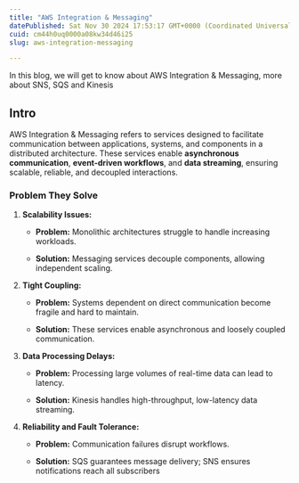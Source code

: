 ```yaml
---
title: "AWS Integration & Messaging"
datePublished: Sat Nov 30 2024 17:53:17 GMT+0000 (Coordinated Universal Time)
cuid: cm44h0uq0000a08kw34d46i25
slug: aws-integration-messaging

---
```


In this blog, we will get to know about AWS Integration & Messaging, more about SNS, SQS and Kinesis

## Intro

AWS Integration & Messaging refers to services designed to facilitate communication between applications, systems, and components in a distributed architecture. These services enable **asynchronous communication**, **event-driven workflows**, and **data streaming**, ensuring scalable, reliable, and decoupled interactions.

### **Problem They Solve**

1. **Scalability Issues:**
    
    * **Problem:** Monolithic architectures struggle to handle increasing workloads.
        
    * **Solution:** Messaging services decouple components, allowing independent scaling.
        
2. **Tight Coupling:**
    
    * **Problem:** Systems dependent on direct communication become fragile and hard to maintain.
        
    * **Solution:** These services enable asynchronous and loosely coupled communication.
        
3. **Data Processing Delays:**
    
    * **Problem:** Processing large volumes of real-time data can lead to latency.
        
    * **Solution:** Kinesis handles high-throughput, low-latency data streaming.
        
4. **Reliability and Fault Tolerance:**
    
    * **Problem:** Communication failures disrupt workflows.
        
    * **Solution:** SQS guarantees message delivery; SNS ensures notifications reach all subscribers